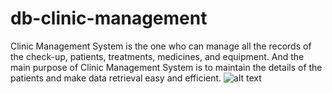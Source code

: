 # db-clinic-management
Clinic Management System is the one who can manage all the records of the check-up, patients, treatments, medicines, and equipment. And the main purpose of Clinic Management System is to maintain the details of the patients and make data retrieval easy and efficient.
![alt text](https://d2r55xnwy6nx47.cloudfront.net/uploads/2020/01/Lung-Scan_2880x1860_Lede.jpg)

